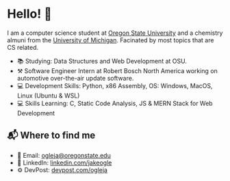# Hello! 👋

I am a computer science student at [Oregon State University](https://eecs.oregonstate.edu/) and a chemistry almuni from the [University of Michigan](https://umich.edu/). Facinated by most topics that are CS related.

* 📚  Studying: Data Structures and Web Development at OSU.
* ⚒  Software Engineer Intern at Robert Bosch North America working on automotive over-the-air update software.
* 💻  Development Skills: Python, x86 Assembly, OS: Windows, MacOS, Linux (Ubuntu & WSL)
* 💻  Skills Learning: C, Static Code Analysis, JS & MERN Stack for Web Development

## 📬 Where to find me
* 📧  Email: ogleja@oregonstate.edu
* 🤝  LinkedIn: [linkedin.com/jakeogle](https://www.linkedin.com/in/jakeogle/)
* ⚙  DevPost: [devpost.com/ogleja](https://devpost.com/ogleja?ref_content=user-portfolio&ref_feature=portfolio&ref_medium=global-nav)
